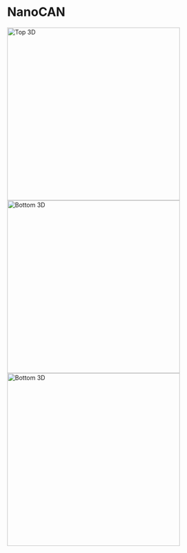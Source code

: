 # NanoCAN
<img src="https://github.com/azvanderpas/NanoCAN/releases/latest/download/NanoCAN-3D_top.png" alt="Top 3D" width="400"/> 
<img src="https://github.com/azvanderpas/NanoCAN/releases/latest/download/NanoCAN-3D_bottom.png" alt="Bottom 3D" width="400"/>
<img src="https://github.com/azvanderpas/NanoCAN/releases/latest/download/NanoCAN-3D_ortho.png" alt="Bottom 3D" width="400"/>
